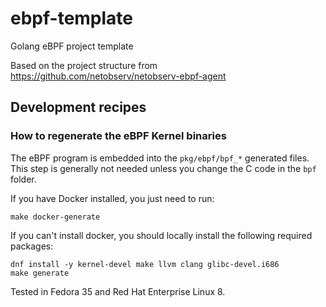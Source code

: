 # ebpf-template
Golang eBPF project template

Based on the project structure from https://github.com/netobserv/netobserv-ebpf-agent

## Development recipes

### How to regenerate the eBPF Kernel binaries

The eBPF program is embedded into the `pkg/ebpf/bpf_*` generated files.
This step is generally not needed unless you change the C code in the `bpf` folder.

If you have Docker installed, you just need to run:

```
make docker-generate
```

If you can't install docker, you should locally install the following required packages:

```
dnf install -y kernel-devel make llvm clang glibc-devel.i686
make generate
```

Tested in Fedora 35 and Red Hat Enterprise Linux 8.
